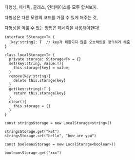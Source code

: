 다형성, 제네릭, 클래스, 인터페이스를 모두 합쳐보자.

다형성은 다른 모양의 코드를 가질 수 있게 해주는 것,

다형성을 이룰 수 있는 방법은 제네릭을 사용해야한다!

```
interface SStorage<T> {
  [key:string]: T  // key가 제한되지 않은 오브텍트를 정의하게 해줌
}

class localStorage<T> {
  private storage: SStorage<T> = {}
  set(key:string, value:T){
    this.storage[key] = value;
  }
  remove(key:string){
    delete this.storage[key]
  }
  get(key:string):T {
    return this.storage[key]
  }
  clear(){
    this.storage = {}
  }
}

const stringsStorage = new LocalStorage<string>()

stringsStorage.get("ket")
stringsStorage.set("hello", "how are you")

const booleansStorage = new LocalStorage<boolean>()

booleansStorage.get("xxx")
```
